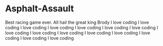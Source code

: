 # Asphalt-Assault
Best racing game ever. All hail the great king Brody
I love coding
I love coding
I love coding
I love coding
I love coding
I love coding
I love coding
I love coding
I love coding
I love coding
I love coding
I love coding
I love coding
I love coding
I love coding
